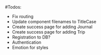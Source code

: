 #Todos: 

- Fix routing
- Update component filenames to TitleCase
- Create success page for adding Journal
- Create success page for adding Trip
- Registration to DB?
- Authentication
- Emotion for styles

